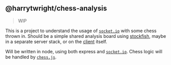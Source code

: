 ## @harrytwright/chess-analysis

> WIP

This is a project to understand the usage of [`socket.io`](https://socket.io/) with some chess thrown in. Should
be a simple shared analysis board using [stockfish](https://stockfishchess.org/), maybe in a separate server stack, 
or on the [client](http://github.com/harrytwright/chess-www) itself.

Will be written in node, using both express and [`socket.io`](https://socket.io/). Chess logic will be handled 
by [`chess.js`](https://www.npmjs.com/package/chess.js).

